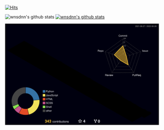 <!--
**wnsdnn/wnsdnn** is a ✨ _special_ ✨ repository because its `README.md` (this file) appears on your GitHub profile.

Here are some ideas to get you started:

- 🔭 I’m currently working on ...
- 🌱 I’m currently learning ...
- 👯 I’m looking to collaborate on ...
- 🤔 I’m looking for help with ...
- 💬 Ask me about ...
- 📫 How to reach me: ...
- 😄 Pronouns: ...
- ⚡ Fun fact: ...
-->





[![Hits](https://hits.seeyoufarm.com/api/count/incr/badge.svg?url=https%3A%2F%2Fgithub.com%2Fgjbae1212%2Fhit-counter)](https://hits.seeyoufarm.com)      
   
![wnsdnn's github stats](https://github-readme-stats.vercel.app/api?username=wnsdnn&show_icons=true)
[![wnsdnn's github stats](https://github-readme-stats.vercel.app/api/top-langs/?username=wnsdnn&show_icons=true&hide_border=true&title_color=004386&icon_color=004386&layout=compact)](https://github.com/wnsdnn)
   
![](./profile-3d-contrib/profile-night-rainbow.svg)

